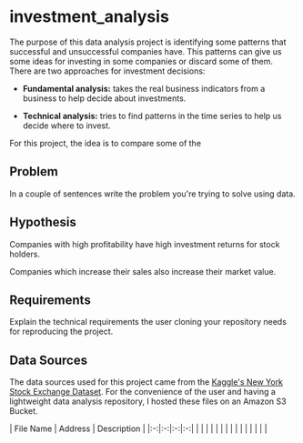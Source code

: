 # investment_analysis
The purpose of this data analysis project is identifying some patterns that successful and unsuccessful companies have. This patterns can give us some ideas for investing in some companies or discard some of them. There are two approaches for investment decisions:

- **Fundamental analysis:** takes the real business indicators from a business to help decide about investments.

- **Technical analysis:** tries to find patterns in the time series to help us decide where to invest.

For this project, the idea is to compare some of the 

## Problem

In a couple of sentences write the problem you're trying to solve using data.

## Hypothesis

Companies with high profitability have high investment returns for stock holders.

Companies which increase their sales also increase their market value.

## Requirements

Explain the technical requirements the user cloning your repository needs for reproducing the project.

## Data Sources

The data sources used for this project came from the [Kaggle's New York Stock Exchange Dataset](https://www.kaggle.com/dgawlik/nyse/data). For the convenience of the user and having a lightweight data analysis repository, I hosted these files on an Amazon S3 Bucket.

| File Name | Address | Description |
|:-:|:-:|:-:|:-:|
|  |  |  |  |
|  |  |  |  |
|  |  |  |  |
